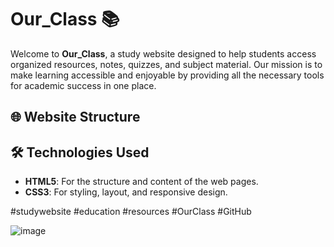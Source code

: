 # Our_Class 📚

Welcome to **Our_Class**, a study website designed to help students access organized resources, notes, quizzes, and subject material. Our mission is to make learning accessible and enjoyable by providing all the necessary tools for academic success in one place.

## 🌐 Website Structure

## 🛠️ Technologies Used

- **HTML5**: For the structure and content of the web pages.
- **CSS3**: For styling, layout, and responsive design.


#studywebsite #education #resources #OurClass #GitHub

![image](https://github.com/user-attachments/assets/ea6c12f0-bb70-4ddc-970e-c886e34ed3a4)
